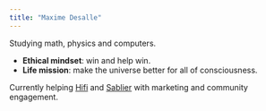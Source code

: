 ```yaml
---
title: "Maxime Desalle"
---
```


Studying math, physics and computers.

-   **Ethical mindset**: win and help win.
-   **Life mission**: make the universe better for all of consciousness.

Currently helping [Hifi](https://hifi.finance) and [Sablier](https://sablier.finance) with marketing and community engagement.
